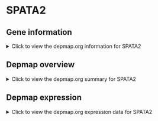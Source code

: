 <h1>SPATA2</h1>

<h2>Gene information</h2>
<details>
  <summary>Click to view the depmap.org information for SPATA2</summary>
  <iframe src="https://depmap.org/portal/gene/SPATA2?tab=about" style="border:none;width:100%;height:800px"></iframe>
</details>

<h2>Depmap overview</h2>
<details>
  <summary>Click to view the depmap.org summary for SPATA2</summary>
  <iframe src="https://depmap.org/portal/gene/SPATA2?tab=overview" style="border:none;width:100%;height:800px"></iframe>
</details>

<h2>Depmap expression</h2>
<details>
  <summary>Click to view the depmap.org expression data for SPATA2</summary>
  <iframe src="https://depmap.org/portal/gene/SPATA2?tab=characterization" style="border:none;width:100%;height:800px"></iframe>
</details>


<!--
<h2>Reactome Pathway diagram</h2>
PNAME
-->


